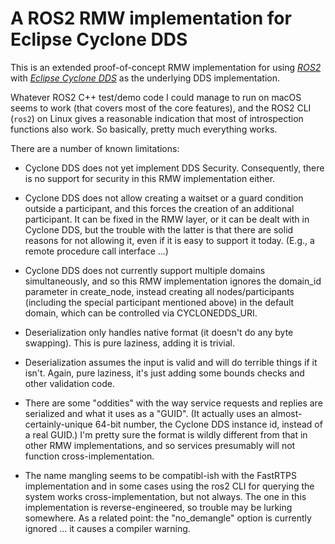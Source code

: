 # A ROS2 RMW implementation for Eclipse Cyclone DDS

This is an extended proof-of-concept RMW implementation for
using [*ROS2*](https://index.ros.org/doc/ros2)
with [*Eclipse Cyclone DDS*](https://github.com/eclipse-cyclonedds/cyclonedds) as the underlying DDS
implementation.

Whatever ROS2 C++ test/demo code I could manage to run on macOS seems to work (that covers most of
the core features), and the ROS2 CLI (``ros2``) on Linux gives a reasonable indication that most of
introspection functions also work.  So basically, pretty much everything works.

There are a number of known limitations:

* Cyclone DDS does not yet implement DDS Security.  Consequently, there is no support for security
  in this RMW implementation either.

* Cyclone DDS does not allow creating a waitset or a guard condition outside a participant, and this
  forces the creation of an additional participant.  It can be fixed in the RMW layer, or it can be
  dealt with in Cyclone DDS, but the trouble with the latter is that there are solid reasons for not
  allowing it, even if it is easy to support it today.  (E.g., a remote procedure call interface
  ...)
    
* Cyclone DDS does not currently support multiple domains simultaneously, and so this RMW
  implementation ignores the domain_id parameter in create_node, instead creating all
  nodes/participants (including the special participant mentioned above) in the default domain,
  which can be controlled via CYCLONEDDS_URI.
    
* Deserialization only handles native format (it doesn't do any byte swapping).  This is pure
  laziness, adding it is trivial.
    
* Deserialization assumes the input is valid and will do terrible things if it isn't.  Again, pure
  laziness, it's just adding some bounds checks and other validation code.
    
* There are some "oddities" with the way service requests and replies are serialized and what it
  uses as a "GUID".  (It actually uses an almost-certainly-unique 64-bit number, the Cyclone DDS
  instance id, instead of a real GUID.)  I'm pretty sure the format is wildly different from that in
  other RMW implementations, and so services presumably will not function cross-implementation.
    
* The name mangling seems to be compatibl-ish with the FastRTPS implementation and in some cases
  using the ros2 CLI for querying the system works cross-implementation, but not always.  The one in
  this implementation is reverse-engineered, so trouble may be lurking somewhere.  As a related
  point: the "no_demangle" option is currently ignored ... it causes a compiler warning.

